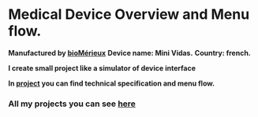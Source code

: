 # Medical Device Overview and Menu flow.

**Manufactured by [bioMérieux](https://www.biomerieux.com/)**
**Device name: Mini Vidas.**
**Country: french.**

**I create small project like a simulator of device interface**

**In [project](https://minividas.netlify.app/) you can find technical specification and menu flow.**


### All my projects you can see [here](https://https://timponarenko.netlify.app/)



